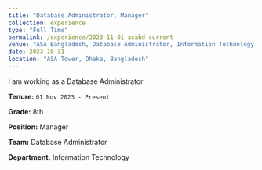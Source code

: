 ```yaml
---
title: "Database Administrator, Manager"
collection: experience
type: "Full Time"
permalink: /experience/2023-11-01-asabd-current
venue: "ASA Bangladesh, Database Administrator, Information Technology (01 Nov 2023 - Present)"
date: 2023-10-31
location: "ASA Tower, Dhaka, Bangladesh"
---
```


I am working as a Database Administrator

**Tenure:** `01 Nov 2023 - Present`

**Grade:** 8th

**Position:** Manager

**Team:** Database Administrator

**Department:** Information Technology

